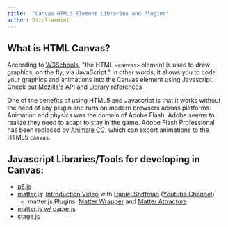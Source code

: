 ```yaml
---
title:  "Canvas HTML5 Element Libraries and Plugins"
author: Dizolivemint
---
```

## What is **HTML Canvas**? 
According to [W3Schools][W3Schools], "the HTML ```<canvas>``` element is used to draw graphics, on the fly, via JavaScript."
In other words, it allows you to code your graphics and animations into the Canvas element using Javascript. Check out [Mozilla's API and Library references](https://developer.mozilla.org/en-US/docs/Web/API/Canvas_API)    

One of the benefits of using HTML5 and Javascript is that it works without the need of any plugin and runs on modern browsers across platforms. Animation and physics was the domain of Adobe Flash. Adobe seems to realize they need to adapt to stay in the game. Adobe Flash Professional has been replaced by [Animate CC](https://helpx.adobe.com/animate/using/creating-publishing-html5-canvas-document.html), which can export animations to the HTML5 ```canvas```.

## Javascript Libraries/Tools for developing in Canvas:
*   [p5.js](http://p5js.org/)
*   [matter.js](https://github.com/liabru/matter-js): [Introduction Video](https://youtu.be/urR596FsU68) with [Daniel Shiffman](http://shiffman.net/) ([Youtube Channel](https://www.youtube.com/user/shiffman/featured))
    *    matter.js Plugins: [Matter Wrapper](https://github.com/liabru/matter-wrap) and [Matter Attractors](https://github.com/liabru/matter-attractors)
*   [matter.js w/ paper.js](http://superblob.org/)
*   [stage.js](http://piqnt.com/stage.js/)

[W3Schools]:https://www.w3schools.com/html/html5_canvas.asp
